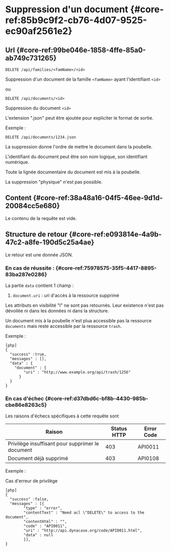 # Suppression d'un document  {#core-ref:85b9c9f2-cb76-4d07-9525-ec90af2561e2}

## Url {#core-ref:99be046e-1858-4ffe-85a0-ab749c731265}

    DELETE /api/families/<famName>/<id>

Suppression d'un document de la famille `<famName>` ayant l'identifiant `<id>`

ou

    DELETE /api/documents/<id>

Suppression du document `<id>`

L'extension ".json" peut être ajoutée pour expliciter le format de sortie.

Exemple :

    DELETE /api/documents/1234.json

La suppression donne l'ordre de mettre le document dans la poubelle.

L'identifiant du document peut être son nom logique, son identifiant numérique.

Toute la lignée documentaire du document est mis à la poubelle.

La suppression "physique" n'est pas possible.

## Content {#core-ref:38a48a16-04f5-46ee-9d1d-20084cc5e680}

Le contenu de la requête est vide.

## Structure de retour {#core-ref:e093814e-4a9b-47c2-a8fe-190d5c25a4ae}

Le retour est une donnée JSON.

### En cas de réussite : {#core-ref:75978575-35f5-4417-8895-83ba287e0286}

La partie `data` contient 1 champ :

1.  `document.uri` : uri d'accès à la ressource supprimé


Les attributs en visibilité "I" ne sont pas retournés. Leur existence n'est pas
dévoilée ni dans les données ni dans la structure.

Un document mis à la poubelle n'est plua accessible pas la ressource `documents`
mais reste accessible par la ressource `trash`.


Exemple :

    [php]
    {
      "success" :true,
      "messages" : [],
      "data" : {
        "document" : {
            "uri" : "http;//www.example.org/api/trash/1256"
          }
      }
    }

### En cas d'échec {#core-ref:d37dbd6c-bf8b-4430-985b-cbe86e8263c5}

Les raisons d'échecs spécifiques à cette requête sont 

|                      Raison                      | Status HTTP | Error Code |
| ------------------------------------------------ | ----------- | ---------- |
| Privilège insuffisant pour supprimer le document |         403 | API0011    |
| Document déjà supprimé                           |         403 | API0108    |

Exemple : 

Cas d'erreur de privilège

    [php]
    {
      "success" :false,
      "messages" : [{
            "type" : "error", 
            "contentText" : "Need acl \"DELETE\" to access to the document",
            "contentHtml" : "",
            "code" : "API0011", 
            "uri" : "http://api.dynacase.org/code/API0011.html",
            "data" : null
            }],
    }


